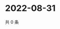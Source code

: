 # 2022-08-31

共 0 条

<!-- BEGIN WEIBO -->
<!-- 最后更新时间 Wed Aug 31 2022 00:25:29 GMT+0800 (China Standard Time) -->

<!-- END WEIBO -->
